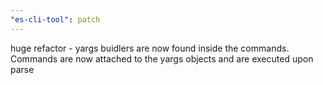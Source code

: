 ```yaml
---
"es-cli-tool": patch
---
```


huge refactor - yargs buidlers are now found inside the commands. Commands are now attached to the yargs objects and are executed upon parse
